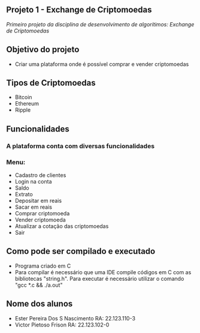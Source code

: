 ## Projeto 1 - Exchange de Criptomoedas
*Primeiro projeto da disciplina de desenvolvimento de algorítimos: Exchange de Criptomoedas*
## Objetivo do projeto
- Criar uma plataforma onde é possível comprar e vender criptomoedas
## Tipos de Criptomoedas
- Bitcoin
- Ethereum
- Ripple
## Funcionalidades 
### A plataforma conta com diversas funcionalidades
### Menu:
- Cadastro de clientes
- Login na conta
- Saldo
- Extrato
- Depositar em reais
- Sacar em reais
- Comprar criptomoeda
- Vender criptomoeda
- Atualizar a cotação das criptomoedas
- Sair
## Como pode ser compilado e executado
- Programa criado em C
- Para compilar é necessário que uma IDE compile códigos em C com as bibliotecas "string.h". Para executar é necessário utilizar o comando "gcc *.c && ./a.out"
## Nome dos alunos
- Ester Pereira Dos S Nascimento RA: 22.123.110-3
- Victor Pietoso Frison RA: 22.123.102-0

